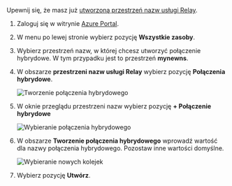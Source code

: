Upewnij się, że masz już [utworzoną przestrzeń nazw usługi Relay][namespace-how-to].

1. Zaloguj się w witrynie [Azure Portal](https://portal.azure.com).
2. W menu po lewej stronie wybierz pozycję **Wszystkie zasoby**.
3. Wybierz przestrzeń nazw, w której chcesz utworzyć połączenie hybrydowe. W tym przypadku jest to przestrzeń **mynewns**.  
4. W obszarze **przestrzeni nazw usługi Relay** wybierz pozycję **Połączenia hybrydowe**.

    ![Tworzenie połączenia hybrydowego](./media/relay-create-hybrid-connection-portal/create-hc-1.png)

5. W oknie przeglądu przestrzeni nazw wybierz pozycję **+ Połączenie hybrydowe**
   
    ![Wybieranie połączenia hybrydowego](./media/relay-create-hybrid-connection-portal/create-hc-2.png)
6. W obszarze **Tworzenie połączenia hybrydowego** wprowadź wartość dla nazwy połączenia hybrydowego. Pozostaw inne wartości domyślne.
   
    ![Wybieranie nowych kolejek](./media/relay-create-hybrid-connection-portal/create-hc-3.png)
7. Wybierz pozycję **Utwórz**.

[namespace-how-to]: ../articles/service-bus-relay/relay-create-namespace-portal.md 